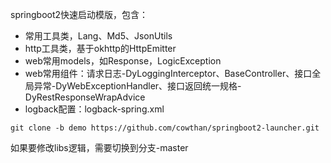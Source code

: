 
springboot2快速启动模版，包含：
- 常用工具类，Lang、Md5、JsonUtils
- http工具类，基于okhttp的HttpEmitter
- web常用models，如Response，LogicException
- web常用组件：请求日志-DyLoggingInterceptor、BaseController、接口全局异常-DyWebExceptionHandler、接口返回统一规格-DyRestResponseWrapAdvice
- logback配置：logback-spring.xml

```
git clone -b demo https://github.com/cowthan/springboot2-launcher.git
```

如果要修改libs逻辑，需要切换到分支-master